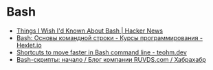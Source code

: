 # Bash
- [Things I Wish I'd Known About Bash | Hacker News](https://news.ycombinator.com/item?id=16084763)
- [Bash: Основы командной строки - Курсы программирования - Hexlet.io](https://ru.hexlet.io/courses/bash)
- [Shortcuts to move faster in Bash command line - teohm.dev](http://teohm.github.io/blog/2012/01/04/shortcuts-to-move-faster-in-bash-command-line/)
- [Bash-скрипты: начало / Блог компании RUVDS.com / Хабрахабр](https://habrahabr.ru/company/ruvds/blog/325522/)
